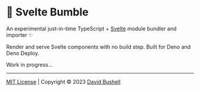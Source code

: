 # 🐝 Svelte Bumble

An experimental just-in-time TypeScript + [Svelte](https://svelte.dev) module bundler and importer ✨

Render and serve Svelte components with no build step. Built for Deno and Deno Deploy.

Work in progress...

* * *

[MIT License](/LICENSE) | Copyright © 2023 [David Bushell](https://dbushell.com)
